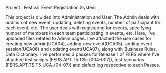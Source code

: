 Project : Festival Event Registration System

This project is divided into Administration and User. The Admin deals with addition of new event, updating, deleting events, number of participant for each event, etc. The user deals with registering for events, specifying number of members in each team participating in events, etc. 
Here, I've uploaded files related to Admin pages. I've attached the use cases for creating new admin(UCA04), adding new event(UCA05), adding event session(UCA06) and updating event(UCA07), along with Business Rules, Data Dictionary.
I've performed 3 passes for Release 1 of FERS where I've attached test scripts (FERS.APT.T5.TSc.(004-007)), test scenarios (FERS.APT.TS.T5.UCA_(04-07)) and defect log respective to each Passes.

